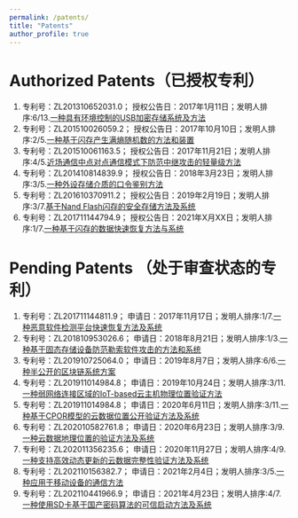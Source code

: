```yaml
---
permalink: /patents/
title: "Patents"
author_profile: true
---
```


Authorized Patents（已授权专利）
======
1. 专利号：ZL201310652031.0； 授权公告日：2017年1月11日；发明人排序:6/13.[一种具有环境控制的USB加密存储系统及方法](https://www.cnipa.gov.cn/col/col1510/index.html)
1. 专利号：ZL201510026059.2； 授权公告日：2017年10月10日；发明人排序:2/5.[一种基于闪存产生满熵随机数的方法和装置](https://www.cnipa.gov.cn/col/col1510/index.html)
1. 专利号：ZL201510061163.5； 授权公告日：2017年11月21日；发明人排序:4/5.[近场通信中点对点通信模式下防范中继攻击的轻量级方法](https://www.cnipa.gov.cn/col/col1510/index.html)
1. 专利号：ZL201410814839.9； 授权公告日：2018年3月23日；发明人排序:3/5.[一种外设存储介质的口令鉴别方法](https://www.cnipa.gov.cn/col/col1510/index.html)
1. 专利号：ZL201610370911.2； 授权公告日：2019年2月19日；发明人排序:3/7.[基于Nand Flash闪存的安全存储方法及系统](https://www.cnipa.gov.cn/col/col1510/index.html)
1. 专利号：ZL201711144794.9； 授权公告日：2021年X月XX日；发明人排序:1/7.[一种基于闪存的数据快速恢复方法与系统](https://www.cnipa.gov.cn/col/col1510/index.html)

Pending Patents （处于审查状态的专利）
======
1. 专利号：ZL201711144811.9； 申请日：2017年11月17日；发明人排序:1/7.[一种恶意软件检测平台快速恢复方法及系统](https://www.cnipa.gov.cn/col/col1510/index.html)
1. 专利号：ZL201810953026.6； 申请日：2018年8月21日；发明人排序:1/3.[一种基于固态存储设备防范勒索软件攻击的方法和系统](https://www.cnipa.gov.cn/col/col1510/index.html)
1. 专利号：ZL201910725064.0； 申请日：2019年8月7日；发明人排序:6/6.[一种半公开的区块链系统方案](https://www.cnipa.gov.cn/col/col1510/index.html)
1. 专利号：ZL201911014984.8； 申请日：2019年10月24日；发明人排序:3/11.[一种弱网络连接区域的IoT-based云主机物理位置验证方法](https://www.cnipa.gov.cn/col/col1510/index.html)
1. 专利号：ZL201911014984.8； 申请日：2020年6月11日；发明人排序:3/11.[一种基于CPOR模型的云数据位置公开验证方法及系统](https://www.cnipa.gov.cn/col/col1510/index.html)
1. 专利号：ZL202010582761.8； 申请日：2020年6月23日；发明人排序:3/9.[一种云数据地理位置的验证方法及系统](https://www.cnipa.gov.cn/col/col1510/index.html)
1. 专利号：ZL202011356235.6； 申请日：2020年11月27日；发明人排序:4/9.[一种支持高效动态更新的云数据完整性验证方法及系统](https://www.cnipa.gov.cn/col/col1510/index.html)
1. 专利号：ZL202110156382.7； 申请日：2021年2月4日；发明人排序:3/5.[一种应用于移动设备的通信方法](https://www.cnipa.gov.cn/col/col1510/index.html)
1. 专利号：ZL202110441966.9； 申请日：2021年4月23日；发明人排序:4/7.[一种使用SD卡基于国产密码算法的可信启动方法及系统](https://www.cnipa.gov.cn/col/col1510/index.html)
 